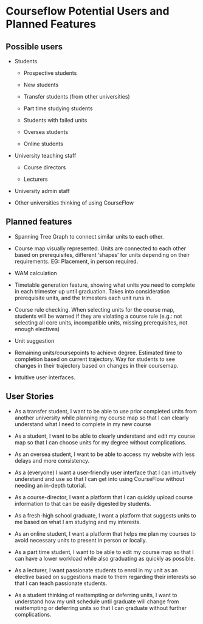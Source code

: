 # Courseflow Potential Users and Planned Features

## Possible users

- Students

  - Prospective students

  - New students

  - Transfer students (from other universities)

  - Part time studying students

  - Students with failed units

  - Oversea students

  - Online students

- University teaching staff

  - Course directors

  - Lecturers

- University admin staff

- Other universities thinking of using CourseFlow

## Planned features

- Spanning Tree Graph to connect similar units to each other.

- Course map visually represented. Units are connected to each other based on prerequisites,
  different ‘shapes’ for units depending on their requirements. EG: Placement, in person required.

- WAM calculation

- Timetable generation feature, showing what units you need to complete in each trimester up until
  graduation. Takes into consideration prerequisite units, and the trimesters each unit runs in.

- Course rule checking. When selecting units for the course map, students will be warned if they are
  violating a course rule (e.g.: not selecting all core units, incompatible units, missing
  prerequisites, not enough electives)

- Unit suggestion

- Remaining units/coursepoints to achieve degree. Estimated time to completion based on current
  trajectory. Way for students to see changes in their trajectory based on changes in their
  coursemap.

- Intuitive user interfaces.

## User Stories

- As a transfer student, I want to be able to use prior completed units from another university
  while planning my course map so that I can clearly understand what I need to complete in my new
  course

- As a student, I want to be able to clearly understand and edit my course map so that I can choose
  units for my degree without complications.

- As an oversea student, I want to be able to access my website with less delays and more
  consistency.

- As a (everyone) I want a user-friendly user interface that I can intuitively understand and use so
  that I can get into using CourseFlow without needing an in-depth tutorial.

- As a course-director, I want a platform that I can quickly upload course information to that can
  be easily digested by students.

- As a fresh-high school graduate, I want a platform that suggests units to me based on what I am
  studying and my interests.

- As an online student, I want a platform that helps me plan my courses to avoid necessary units to
  present in person or locally.

- As a part time student, I want to be able to edit my course map so that I can have a lower
  workload while also graduating as quickly as possible.

- As a lecturer, I want passionate students to enrol in my unit as an elective based on suggestions
  made to them regarding their interests so that I can teach passionate students.

- As a student thinking of reattempting or deferring units, I want to understand how my unit
  schedule until graduate will change from reattempting or deferring units so that I can graduate
  without further complications.
